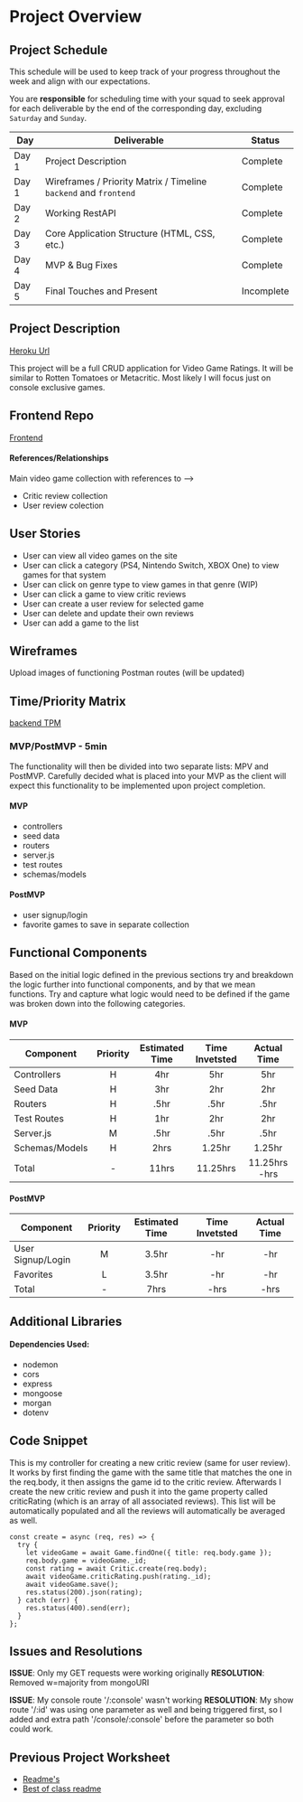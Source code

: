 # Project Overview

## Project Schedule

This schedule will be used to keep track of your progress throughout the week and align with our expectations.

You are **responsible** for scheduling time with your squad to seek approval for each deliverable by the end of the corresponding day, excluding `Saturday` and `Sunday`.

| Day   | Deliverable                                                      | Status     |
| ----- | ---------------------------------------------------------------- | ---------- |
| Day 1 | Project Description                                              | Complete   |
| Day 1 | Wireframes / Priority Matrix / Timeline `backend` and `frontend` | Complete   |
| Day 2 | Working RestAPI                                                  | Complete   |
| Day 3 | Core Application Structure (HTML, CSS, etc.)                     | Complete   |
| Day 4 | MVP & Bug Fixes                                                  | Complete   |
| Day 5 | Final Touches and Present                                        | Incomplete |

## Project Description

[Heroku Url](https://videogame-ratings.herokuapp.com/)

This project will be a full CRUD application for Video Game Ratings. It will be similar to Rotten Tomatoes or Metacritic. Most likely I will focus just on console exclusive games.

## Frontend Repo

[Frontend](https://github.com/wjclavell/FrontEnd-P2/blob/master/planning_directory/project-worksheet.md)

#### References/Relationships

Main video game collection with references to -->

- Critic review collection
- User review colection

## User Stories

- User can view all video games on the site
- User can click a category (PS4, Nintendo Switch, XBOX One) to view games for that system
- User can click on genre type to view games in that genre (WIP)
- User can click a game to view critic reviews
- User can create a user review for selected game
- User can delete and update their own reviews
- User can add a game to the list

## Wireframes

Upload images of functioning Postman routes (will be updated)

## Time/Priority Matrix

[backend TPM](https://res.cloudinary.com/wjclavell/image/upload/v1596217003/project2-videogameratings/P2-backend-TPM_evnqku.png)

### MVP/PostMVP - 5min

The functionality will then be divided into two separate lists: MPV and PostMVP. Carefully decided what is placed into your MVP as the client will expect this functionality to be implemented upon project completion.

#### MVP

- controllers
- seed data
- routers
- server.js
- test routes
- schemas/models

#### PostMVP

- user signup/login
- favorite games to save in separate collection

## Functional Components

Based on the initial logic defined in the previous sections try and breakdown the logic further into functional components, and by that we mean functions. Try and capture what logic would need to be defined if the game was broken down into the following categories.

#### MVP

| Component      | Priority | Estimated Time | Time Invetsted |  Actual Time  |
| -------------- | :------: | :------------: | :------------: | :-----------: |
| Controllers    |    H     |      4hr       |      5hr       |      5hr      |
| Seed Data      |    H     |      3hr       |      2hr       |      2hr      |
| Routers        |    H     |      .5hr      |      .5hr      |     .5hr      |
| Test Routes    |    H     |      1hr       |      2hr       |      2hr      |
| Server.js      |    M     |      .5hr      |      .5hr      |     .5hr      |
| Schemas/Models |    H     |      2hrs      |     1.25hr     |    1.25hr     |
| Total          |    -     |     11hrs      |    11.25hrs    | 11.25hrs -hrs |

#### PostMVP

| Component         | Priority | Estimated Time | Time Invetsted | Actual Time |
| ----------------- | :------: | :------------: | :------------: | :---------: |
| User Signup/Login |    M     |     3.5hr      |      -hr       |     -hr     |
| Favorites         |    L     |     3.5hr      |      -hr       |     -hr     |
| Total             |    -     |      7hrs      |      -hrs      |    -hrs     |

## Additional Libraries

#### Dependencies Used:

- nodemon
- cors
- express
- mongoose
- morgan
- dotenv

## Code Snippet

This is my controller for creating a new critic review (same for user review). It works by first finding the game with the same title that matches the one in the req.body, it then assigns the game id to the critic review. Afterwards I create the new critic review and push it into the game property called criticRating (which is an array of all associated reviews). This list will be automatically populated and all the reviews will automatically be averaged as well.

```
const create = async (req, res) => {
  try {
    let videoGame = await Game.findOne({ title: req.body.game });
    req.body.game = videoGame._id;
    const rating = await Critic.create(req.body);
    await videoGame.criticRating.push(rating._id);
    await videoGame.save();
    res.status(200).json(rating);
  } catch (err) {
    res.status(400).send(err);
  }
};
```

## Issues and Resolutions

**ISSUE**: Only my GET requests were working originally
**RESOLUTION**: Removed w=majority from mongoURI

**ISSUE**: My console route '/:console' wasn't working
**RESOLUTION**: My show route '/:id' was using one parameter as well and being triggered first, so I added and extra path '/console/:console' before the parameter so both could work.

## Previous Project Worksheet

- [Readme's](https://github.com/jkeohan/fewd-class-repo/tree/master/final-project-worksheet/project-worksheet-examples)
- [Best of class readme](https://github.com/jkeohan/fewd-class-repo/blob/master/final-project-worksheet/project-worksheet-examples/portfolio-gracie.md)
